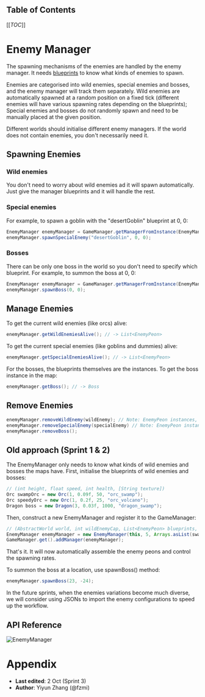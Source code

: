 ## Table of Contents

[[_TOC_]]

# Enemy Manager

The spawning mechanisms of the enemies are handled by the enemy manager. It needs [blueprints](https://gitlab.com/uqdeco2800/2020-studio-2/2020-studio2-henry/-/wikis/enemies/blueprints) to know what kinds of enemies to spawn.

Enemies are categorised into wild enemies, special enemies and bosses, and the enemy manager will track them separately. Wild enemies are automatically spawned at a random position on a fixed tick (different enemies will have various spawning rates depending on the blueprints); Special enemies and bosses do not randomly spawn and need to be manually placed at the given position.

Different worlds should initialise different enemy managers. If the world does not contain enemies, you don't necessarily need it.

## Spawning Enemies

### Wild enemies
You don't need to worry about wild enemies ad it will spawn automatically. Just give the manager blueprints and it will handle the rest.

### Special enemies

For example, to spawn a goblin with the "desertGoblin" blueprint at 0, 0:

```java
EnemyManager enemyManager = GameManager.getManagerFromInstance(EnemyManager.class);
enemyManager.spawnSpecialEnemy("desertGoblin", 0, 0);
```

### Bosses

There can be only one boss in the world so you don't need to specify which blueprint. For example, to summon the boss at 0, 0:

```java
EnemyManager enemyManager = GameManager.getManagerFromInstance(EnemyManager.class);
enemyManager.spawnBoss(0, 0);
```

## Manage Enemies

To get the current wild enemies (like orcs) alive:
```java
enemyManager.getWildEnemiesAlive(); // -> List<EnemyPeon>
```

To get the current special enemies (like goblins and dummies) alive:
```java
enemyManager.getSpecialEnemiesAlive(); // -> List<EnemyPeon>
```

For the bosses, the blueprints themselves are the instances. To get the boss instance in the map:
```java
enemyManager.getBoss(); // -> Boss
```

## Remove Enemies

```java
enemyManager.removeWildEnemy(wildEnemy); // Note: EnemyPeon instances, not blueprints
enemyManager.removeSpecialEnemy(specialEnemy) // Note: EnemyPeon instances, not blueprints
enemyManager.removeBoss();
```

## Old approach (Sprint 1 & 2)

The EnemyManager only needs to know what kinds of wild enemies and bosses the maps have.
First, initialise the blueprints of wild enemies and bosses:

```java
// (int height, float speed, int health, [String texture])
Orc swampOrc = new Orc(1, 0.09f, 50, "orc_swamp");
Orc speedyOrc = new Orc(1, 0.2f, 25, "orc_volcano");
Dragon boss = new Dragon(3, 0.03f, 1000, "dragon_swamp");
```

Then, construct a new EnemyManager and register it to the GameManager:

```java
// (AbstractWorld world, int wildEnemyCap, List<EnemyPeon> blueprints, [Boss boss])
EnemyManager enemyManager = new EnemyManager(this, 5, Arrays.asList(swampOrc, speedyOrc), boss);
GameManager.get().addManager(enemyManager);
```

That's it. It will now automatically assemble the enemy peons and control the spawning rates.

To summon the boss at a location, use spawnBoss() method:

```java
enemyManager.spawnBoss(23, -24);
```

In the future sprints, when the enemies variations become much diverse, we will consider using JSONs to import the enemy configurations to speed up the workflow.


## **API Reference**

![EnemyManager](uploads/5270e1c453525cf32c41a5756b34d9fb/EnemyManager.png)

# Appendix
- **Last edited**: 2 Oct (Sprint 3)
- **Author**: Yiyun Zhang (@fzmi)
